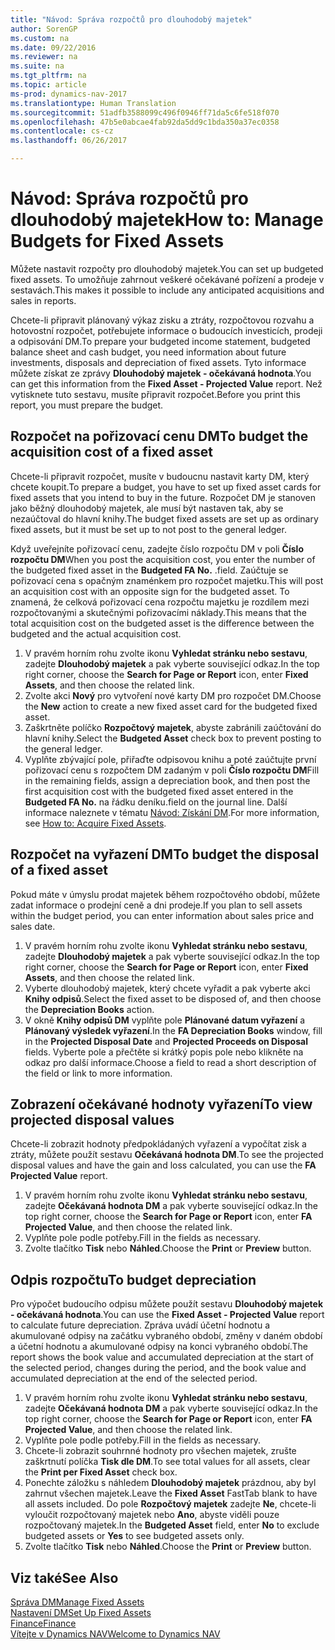 ```yaml
---
title: "Návod: Správa rozpočtů pro dlouhodobý majetek"
author: SorenGP
ms.custom: na
ms.date: 09/22/2016
ms.reviewer: na
ms.suite: na
ms.tgt_pltfrm: na
ms.topic: article
ms-prod: dynamics-nav-2017
ms.translationtype: Human Translation
ms.sourcegitcommit: 51adfb3588099c496f0946ff71da5c6fe518f070
ms.openlocfilehash: 47b5e0abcae4fab92da5dd9c1bda350a37ec0358
ms.contentlocale: cs-cz
ms.lasthandoff: 06/26/2017

---
```


# <a name="how-to-manage-budgets-for-fixed-assets"></a><span data-ttu-id="c73b2-102">Návod: Správa rozpočtů pro dlouhodobý majetek</span><span class="sxs-lookup"><span data-stu-id="c73b2-102">How to: Manage Budgets for Fixed Assets</span></span>
<span data-ttu-id="c73b2-103">Můžete nastavit rozpočty pro dlouhodobý majetek.</span><span class="sxs-lookup"><span data-stu-id="c73b2-103">You can set up budgeted fixed assets.</span></span> <span data-ttu-id="c73b2-104">To umožňuje zahrnout veškeré očekávané pořízení a prodeje v sestavách.</span><span class="sxs-lookup"><span data-stu-id="c73b2-104">This makes it possible to include any anticipated acquisitions and sales in reports.</span></span>  

 <span data-ttu-id="c73b2-105">Chcete-li připravit plánovaný výkaz zisku a ztráty, rozpočtovou rozvahu a hotovostní rozpočet, potřebujete informace o budoucích investicích, prodeji a odpisování DM.</span><span class="sxs-lookup"><span data-stu-id="c73b2-105">To prepare your budgeted income statement, budgeted balance sheet and cash budget, you need information about future investments, disposals and depreciation of fixed assets.</span></span> <span data-ttu-id="c73b2-106">Tyto informace můžete získat ze zprávy **Dlouhodobý majetek - očekávaná hodnota**.</span><span class="sxs-lookup"><span data-stu-id="c73b2-106">You can get this information from the **Fixed Asset - Projected Value** report.</span></span> <span data-ttu-id="c73b2-107">Než vytisknete tuto sestavu, musíte připravit rozpočet.</span><span class="sxs-lookup"><span data-stu-id="c73b2-107">Before you print this report, you must prepare the budget.</span></span>  

## <a name="to-budget-the-acquisition-cost-of-a-fixed-asset"></a><span data-ttu-id="c73b2-108">Rozpočet na pořizovací cenu DM</span><span class="sxs-lookup"><span data-stu-id="c73b2-108">To budget the acquisition cost of a fixed asset</span></span>
<span data-ttu-id="c73b2-109">Chcete-li připravit rozpočet, musíte v budoucnu nastavit karty DM, který chcete koupit.</span><span class="sxs-lookup"><span data-stu-id="c73b2-109">To prepare a budget, you have to set up fixed asset cards for fixed assets that you intend to buy in the future.</span></span> <span data-ttu-id="c73b2-110">Rozpočet DM je stanoven jako běžný dlouhodobý majetek, ale musí být nastaven tak, aby se nezaúčtoval do hlavní knihy.</span><span class="sxs-lookup"><span data-stu-id="c73b2-110">The budget fixed assets are set up as ordinary fixed assets, but it must be set up to not post to the general ledger.</span></span>

<span data-ttu-id="c73b2-111">Když uveřejníte pořizovací cenu, zadejte číslo rozpočtu DM v poli **Číslo rozpočtu DM**</span><span class="sxs-lookup"><span data-stu-id="c73b2-111">When you post the acquisition cost, you enter the number of the budgeted fixed asset in the **Budgeted FA No.**</span></span> <span data-ttu-id="c73b2-112">.</span><span class="sxs-lookup"><span data-stu-id="c73b2-112">field.</span></span> <span data-ttu-id="c73b2-113">Zaúčtuje se pořizovací cena s opačným znaménkem pro rozpočet majetku.</span><span class="sxs-lookup"><span data-stu-id="c73b2-113">This will post an acquisition cost with an opposite sign for the budgeted asset.</span></span> <span data-ttu-id="c73b2-114">To znamená, že celková pořizovací cena rozpočtu majetku je rozdílem mezi rozpočtovanými a skutečnými pořizovacími náklady.</span><span class="sxs-lookup"><span data-stu-id="c73b2-114">This means that the total acquisition cost on the budgeted asset is the difference between the budgeted and the actual acquisition cost.</span></span>

1. <span data-ttu-id="c73b2-115">V pravém horním rohu zvolte ikonu **Vyhledat stránku nebo sestavu**, zadejte **Dlouhodobý majetek** a pak vyberte související odkaz.</span><span class="sxs-lookup"><span data-stu-id="c73b2-115">In the top right corner, choose the **Search for Page or Report** icon, enter **Fixed Assets**, and then choose the related link.</span></span>
2. <span data-ttu-id="c73b2-116">Zvolte akci **Nový** pro vytvoření nové karty DM pro rozpočet DM.</span><span class="sxs-lookup"><span data-stu-id="c73b2-116">Choose the **New** action to create a new fixed asset card for the budgeted fixed asset.</span></span>
3. <span data-ttu-id="c73b2-117">Zaškrtněte políčko **Rozpočtový majetek**, abyste zabránili zaúčtování do hlavní knihy.</span><span class="sxs-lookup"><span data-stu-id="c73b2-117">Select the **Budgeted Asset** check box to prevent posting to the general ledger.</span></span>
4. <span data-ttu-id="c73b2-118">Vyplňte zbývající pole, přiřaďte odpisovou knihu a poté zaúčtujte první pořizovací cenu s rozpočtem DM zadaným v poli **Číslo rozpočtu DM**</span><span class="sxs-lookup"><span data-stu-id="c73b2-118">Fill in the remaining fields, assign a depreciation book, and then post the first acquisition cost with the budgeted fixed asset entered in the **Budgeted FA No.**</span></span> <span data-ttu-id="c73b2-119">na řádku deníku.</span><span class="sxs-lookup"><span data-stu-id="c73b2-119">field on the journal line.</span></span> <span data-ttu-id="c73b2-120">Další informace naleznete v tématu [Návod: Získání DM](fa-how-acquire.md).</span><span class="sxs-lookup"><span data-stu-id="c73b2-120">For more information, see [How to: Acquire Fixed Assets](fa-how-acquire.md).</span></span>

## <a name="to-budget-the-disposal-of-a-fixed-asset"></a><span data-ttu-id="c73b2-121">Rozpočet na vyřazení DM</span><span class="sxs-lookup"><span data-stu-id="c73b2-121">To budget the disposal of a fixed asset</span></span>
<span data-ttu-id="c73b2-122">Pokud máte v úmyslu prodat majetek během rozpočtového období, můžete zadat informace o prodejní ceně a dni prodeje.</span><span class="sxs-lookup"><span data-stu-id="c73b2-122">If you plan to sell assets within the budget period, you can enter information about sales price and sales date.</span></span>

1. <span data-ttu-id="c73b2-123">V pravém horním rohu zvolte ikonu **Vyhledat stránku nebo sestavu**, zadejte **Dlouhodobý majetek** a pak vyberte související odkaz.</span><span class="sxs-lookup"><span data-stu-id="c73b2-123">In the top right corner, choose the **Search for Page or Report** icon, enter **Fixed Assets**, and then choose the related link.</span></span>
2. <span data-ttu-id="c73b2-124">Vyberte dlouhodobý majetek, který chcete vyřadit a pak vyberte akci **Knihy odpisů**.</span><span class="sxs-lookup"><span data-stu-id="c73b2-124">Select the fixed asset to be disposed of, and then choose the **Depreciation Books** action.</span></span>
3. <span data-ttu-id="c73b2-125">V okně **Knihy odpisů DM** vyplňte pole **Plánované datum vyřazení** a **Plánovaný výsledek vyřazení**.</span><span class="sxs-lookup"><span data-stu-id="c73b2-125">In the **FA Depreciation Books** window, fill in the **Projected Disposal Date** and **Projected Proceeds on Disposal** fields.</span></span> <span data-ttu-id="c73b2-126">Vyberte pole a přečtěte si krátký popis pole nebo klikněte na odkaz pro další informace.</span><span class="sxs-lookup"><span data-stu-id="c73b2-126">Choose a field to read a short description of the field or link to more information.</span></span>

## <a name="to-view-projected-disposal-values"></a><span data-ttu-id="c73b2-127">Zobrazení očekávané hodnoty vyřazení</span><span class="sxs-lookup"><span data-stu-id="c73b2-127">To view projected disposal values</span></span>
<span data-ttu-id="c73b2-128">Chcete-li zobrazit hodnoty předpokládaných vyřazení a vypočítat zisk a ztráty, můžete použít sestavu **Očekávaná hodnota DM**.</span><span class="sxs-lookup"><span data-stu-id="c73b2-128">To see the projected disposal values and have the gain and loss calculated, you can use the **FA Projected Value** report.</span></span>

1. <span data-ttu-id="c73b2-129">V pravém horním rohu zvolte ikonu **Vyhledat stránku nebo sestavu**, zadejte **Očekávaná hodnota DM** a pak vyberte související odkaz.</span><span class="sxs-lookup"><span data-stu-id="c73b2-129">In the top right corner, choose the **Search for Page or Report** icon, enter **FA Projected Value**, and then choose the related link.</span></span>
2. <span data-ttu-id="c73b2-130">Vyplňte pole podle potřeby.</span><span class="sxs-lookup"><span data-stu-id="c73b2-130">Fill in the fields as necessary.</span></span>
3. <span data-ttu-id="c73b2-131">Zvolte tlačítko **Tisk** nebo **Náhled**.</span><span class="sxs-lookup"><span data-stu-id="c73b2-131">Choose the **Print** or **Preview** button.</span></span>

## <a name="to-budget-depreciation"></a><span data-ttu-id="c73b2-132">Odpis rozpočtu</span><span class="sxs-lookup"><span data-stu-id="c73b2-132">To budget depreciation</span></span>
<span data-ttu-id="c73b2-133">Pro výpočet budoucího odpisu můžete použít sestavu **Dlouhodobý majetek - očekávaná hodnota**.</span><span class="sxs-lookup"><span data-stu-id="c73b2-133">You can use the **Fixed Asset - Projected Value** report to calculate future depreciation.</span></span> <span data-ttu-id="c73b2-134">Zpráva uvádí účetní hodnotu a akumulované odpisy na začátku vybraného období, změny v daném období a účetní hodnotu a akumulované odpisy na konci vybraného období.</span><span class="sxs-lookup"><span data-stu-id="c73b2-134">The report shows the book value and accumulated depreciation at the start of the selected period, changes during the period, and the book value and accumulated depreciation at the end of the selected period.</span></span>

1. <span data-ttu-id="c73b2-135">V pravém horním rohu zvolte ikonu **Vyhledat stránku nebo sestavu**, zadejte **Očekávaná hodnota DM** a pak vyberte související odkaz.</span><span class="sxs-lookup"><span data-stu-id="c73b2-135">In the top right corner, choose the **Search for Page or Report** icon, enter **FA Projected Value**, and then choose the related link.</span></span>
2. <span data-ttu-id="c73b2-136">Vyplňte pole podle potřeby.</span><span class="sxs-lookup"><span data-stu-id="c73b2-136">Fill in the fields as necessary.</span></span>
3. <span data-ttu-id="c73b2-137">Chcete-li zobrazit souhrnné hodnoty pro všechen majetek, zrušte zaškrtnutí políčka **Tisk dle DM**.</span><span class="sxs-lookup"><span data-stu-id="c73b2-137">To see total values for all assets, clear the **Print per Fixed Asset** check box.</span></span>
4. <span data-ttu-id="c73b2-138">Ponechte záložku s náhledem **Dlouhodobý majetek** prázdnou, aby byl zahrnut všechen majetek.</span><span class="sxs-lookup"><span data-stu-id="c73b2-138">Leave the **Fixed Asset** FastTab blank to have all assets included.</span></span> <span data-ttu-id="c73b2-139">Do pole **Rozpočtový majetek** zadejte **Ne**, chcete-li vyloučit rozpočtovaný majetek nebo **Ano**, abyste viděli pouze rozpočtovaný majetek.</span><span class="sxs-lookup"><span data-stu-id="c73b2-139">In the **Budgeted Asset** field, enter **No** to exclude budgeted assets or **Yes** to see budgeted assets only.</span></span>
5. <span data-ttu-id="c73b2-140">Zvolte tlačítko **Tisk** nebo **Náhled**.</span><span class="sxs-lookup"><span data-stu-id="c73b2-140">Choose the **Print** or **Preview** button.</span></span>

## <a name="see-also"></a><span data-ttu-id="c73b2-141">Viz také</span><span class="sxs-lookup"><span data-stu-id="c73b2-141">See Also</span></span>
[<span data-ttu-id="c73b2-142">Správa DM</span><span class="sxs-lookup"><span data-stu-id="c73b2-142">Manage Fixed Assets</span></span>](fa-manage.md)  
[<span data-ttu-id="c73b2-143">Nastavení DM</span><span class="sxs-lookup"><span data-stu-id="c73b2-143">Set Up Fixed Assets</span></span>](fa-setup.md)  
[<span data-ttu-id="c73b2-144">Finance</span><span class="sxs-lookup"><span data-stu-id="c73b2-144">Finance</span></span>](finance-setup.md)  
[<span data-ttu-id="c73b2-145">Vítejte v Dynamics NAV</span><span class="sxs-lookup"><span data-stu-id="c73b2-145">Welcome to Dynamics NAV</span></span>](across-get-started.md)

